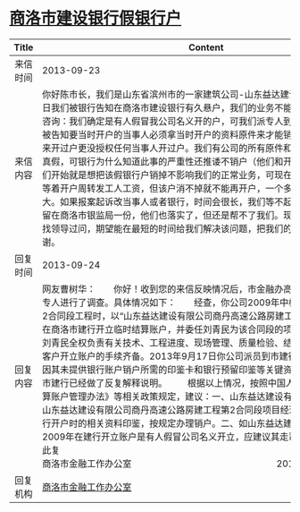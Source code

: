# <a href="http://www.shangluo.gov.cn/zmhd/ldxxxx.jsp?urltype=leadermail.LeaderMailContentUrl&wbtreeid=1112&leadermailid=2050">商洛市建设银行假银行户</a>
| Title |                                                                                                                                                                                                                                                                                   Content                                                                                                                                                                                                                                                                                    |
|:-----:|------------------------------------------------------------------------------------------------------------------------------------------------------------------------------------------------------------------------------------------------------------------------------------------------------------------------------------------------------------------------------------------------------------------------------------------------------------------------------------------------------------------------------------------------------------------------------|
| 来信时间  | 2013-09-23                                                                                                                                                                                                                                                                                                                                                                                                                                                                                                                                                                   |
| 来信内容  | 你好陈市长，我们是山东省滨州市的一家建筑公司-山东益达建设有限公司，8月15日我们被银行告知在商洛市建设银行有久悬户，我们的业务不能正常办理。经电话咨询：我们确定是有人假冒我公司名义开的户，可我们派专人到该行办理销户时，被告知要当时开户的当事人必须拿当时开户的资料原件来才能销户，我们公司也没来开过户更没授权任何当事人开过户。我们有公司的所有原件和印章，一对就知道真假，可银行为什么知道此事的严重性还推诿不销户（他们和开该户的人挺熟），我们开始就是想把该假银行户销掉不影响我们的正常业务，可现在已有上千万的资金等着开户周转发工人工资，但该户消不掉就不能再开户，一个多月来我们损失巨大。如果报案起诉改当事人或者银行，时间会很长，我们等不起。我们的真资料已留在商洛市银监局一份，他们也落实了，但还是帮不了我们。现在只好通过该渠道找领导过问，期望能在最短的时间给我们解决该问题，把我们的损失降到最低，谢谢。                                                                                                                                                             |
| 回复时间  | 2013-09-24                                                                                                                                                                                                                                                                                                                                                                                                                                                                                                                                                                   |
| 回复内容  | 网友曹树华：　　你好！收到您的来信反映情况后，市金融办高度重视，立即指派专人进行了调查。具体情况如下：　　经查，你公司2009年中标商丹高速公路房建2合同段工程时，以“山东益达建设有限公司商丹高速公路房建工程第2合同段”名称在商洛市建行开立临时结算账户，并委任刘青民为该合同段的项目经理，授权委托刘青民全权负责有关技术、工程进度、现场管理、质量检验、结算与支付等工作，客户开立账户的手续齐备。2013年9月17日你公司派员到市建行办理销户业务，但因其未提供银行账户销户所需的印鉴卡和银行预留印鉴等关键资料，故无法销户。市建行已经做了反复解释说明。 　　根据以上情况，按照中国人民银行《人民币结算账户管理办法》等相关政策规定，建议：一、山东益达建设有限公司应积极与原山东益达建设有限公司商丹高速公路房建工程第2合同段项目经理部联系，获取在建行开户时的相关资料印鉴，按规定办理销户。二、如山东益达建设有限公司认为2009年在建行开立账户是有人假冒公司名义开立，应建议其走司法程序解决。　　　　此复                         　　　　　　　　　　　　　　　　　　　　　　　　　　　　　商洛市金融工作办公室                           　　　　　　　　　2013年9月24日 |
| 回复机构  | <a href="../../category/agencies/商洛市金融工作办公室.md">商洛市金融工作办公室</a>                                                                                                                                                                                                                                                                                                                                                                                                                                                                                                               |